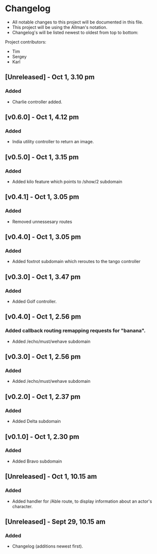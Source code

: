 # Changelog
- All notable changes to this project will be documented in this file.
- This project will be using the Allman's notation.
- Changelog's will be listed newest to oldest from top to bottom:

Project contributors:
- Tim
- Sergey
- Karl


## [Unreleased] - Oct 1, 3.10 pm
### Added
- Charlie controller added.

## [v0.6.0] - Oct 1, 4.12 pm
### Added
- India utility controller to return an image.

## [v0.5.0] - Oct 1, 3.15 pm
### Added
- Added kilo feature which points to /show/2 subdomain

## [v0.4.1] - Oct 1, 3.05 pm
### Added
- Removed unnessesary routes

## [v0.4.0] - Oct 1, 3.05 pm
### Added
- Added foxtrot subdomain which reroutes to the tango controller

## [v0.3.0] - Oct 1, 3.47 pm
### Added
- Added Golf controller.


## [v0.4.0] - Oct 1, 2.56 pm
### Added callback routing remapping requests for "banana".
- Added /echo/must/wehave subdomain

## [v0.3.0] - Oct 1, 2.56 pm
### Added
- Added /echo/must/wehave subdomain

## [v0.2.0] - Oct 1, 2.37 pm
### Added
- Added Delta subdomain

## [v0.1.0] - Oct 1, 2.30 pm
### Added
- Added Bravo subdomain

## [Unreleased] - Oct 1, 10.15 am
### Added
- Added handler for /Able route, to display information about an actor's character.

## [Unreleased] - Sept 29, 10.15 am
### Added
- Changelog (additions newest first).
